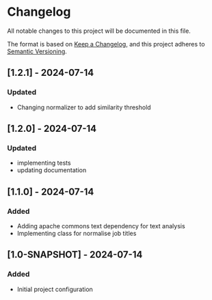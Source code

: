 # Changelog

All notable changes to this project will be documented in this file.

The format is based on [Keep a Changelog](https://keepachangelog.com/en/1.1.0/),
and this project adheres to [Semantic Versioning](https://semver.org/spec/v2.0.0.html).

## [1.2.1] - 2024-07-14
### Updated
* Changing normalizer to add  similarity threshold

## [1.2.0] - 2024-07-14
### Updated
* implementing tests 
* updating documentation

## [1.1.0] - 2024-07-14
### Added
* Adding apache commons text dependency for text analysis
* Implementing class for normalise job titles 

## [1.0-SNAPSHOT] - 2024-07-14
### Added
* Initial project configuration
